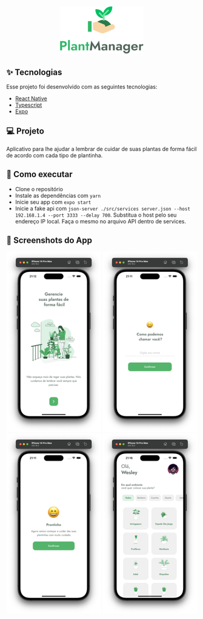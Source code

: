 <h1 align="center">
  <img alt="Plant Manager" title="Plant Manager" src=".github/logo.png" />
</h1>

## ✨ Tecnologias

Esse projeto foi desenvolvido com as seguintes tecnologias:

- [React Native](https://reactnative.dev/)
- [Typescript](https://www.typescriptlang.org/)
- [Expo](https://expo.io/)

## 💻 Projeto

Aplicativo para lhe ajudar a lembrar de cuidar de suas plantas de forma fácil de acordo com cada tipo de plantinha.

## 🚀 Como executar

- Clone o repositório
- Instale as dependências com `yarn`
- Inicie seu app com `expo start`
- Inicie a fake api com `json-server ./src/services server.json --host 192.168.1.4 --port 3333 --delay 700`. Substitua o host pelo seu endereço IP local. Faça o mesmo no arquivo API dentro de services.

## 📸 Screenshots do App

<p>

<img src=".github/Screenshot 2023-03-31 at 21.12.01.png" width = "250" >
<img src=".github/Screenshot 2023-03-31 at 21.11.57.png" width = "250" >
<img src=".github/Screenshot 2023-03-31 at 21.11.48.png" width = "250" >
<img src=".github/Screenshot 2023-03-31 at 21.16.25.png" width = "250" >

</p>
